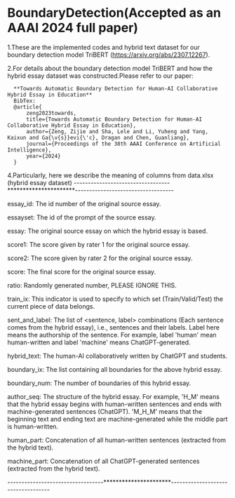 # BoundaryDetection(Accepted as an AAAI 2024 full paper)

1.These are the implemented codes and hybrid text dataset for our boundary detection model TriBERT (https://arxiv.org/abs/2307.12267).

2.For details about the boundary detection model TriBERT and how the hybrid essay dataset was constructed.Please refer to our paper:

      **Towards Automatic Boundary Detection for Human-AI Collaborative Hybrid Essay in Education**
      BibTex:
      @article{
          zeng2023towards,
          title={Towards Automatic Boundary Detection for Human-AI Collaborative Hybrid Essay in Education},
          author={Zeng, Zijie and Sha, Lele and Li, Yuheng and Yang, Kaixun and Ga{\v{s}}evi{\'c}, Dragan and Chen, Guanliang},
          journal={Proceedings of the 38th AAAI Conference on Artificial Intelligence},
          year={2024}
      }
      
4.Particularly, here we describe the meaning of columns from data.xlsx (hybrid essay dataset)
----------------------------------**********************-----------------------------------

essay_id: The id number of the original source essay.

essayset: The id of the prompt of the source essay.

essay: The original source essay on which the hybrid essay is based.

score1:	The score given by rater 1 for the original source essay.

score2: The score given by rater 2 for the original source essay.

score: The final score for the original source essay.

ratio: Randomly generated number, PLEASE IGNORE THIS.

train_ix: This indicator is used to specify to which set (Train/Valid/Test) the current piece of data belongs.

sent_and_label: The list of <sentence, label> combinations (Each sentence comes from the hybrid essay), i.e., sentences and their labels.  Label here means the 
authorship of the sentence. For example, label 'human' mean human-written and label 'machine' means ChatGPT-generated.

hybrid_text: The human-AI collaboratively written by ChatGPT and students.

boundary_ix: The list containing all boundaries for the above hybrid essay.

boundary_num: The number of boundaries of this hybrid essay.

author_seq: The structure of the hybrid essay. For example, 'H_M' means that the hybrid essay begins with human-written sentences and ends with machine-generated 
sentences (ChatGPT). 'M_H_M' means that the beginning text and ending text are machine-generated while the middle part is human-written.

human_part: Concatenation of all human-written sentences (extracted from the hybrid text).

machine_part: Concatenation of all ChatGPT-generated sentences (extracted from the hybrid text).



----------------------------------**********************-----------------------------------
